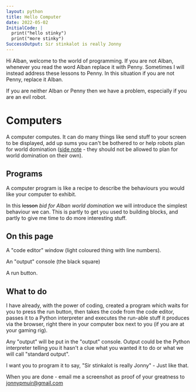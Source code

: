 ```yaml
---
layout: python
title: Hello Computer
date: 2022-05-02
InitialCode: |
  print("hello stinky")
  print("more stinky")
SuccessOutput: Sir stinkalot is really Jonny
---
```

Hi Alban, welcome to the world of programming. If you are not Alban, whenever you read the word Alban replace it with Penny. Sometimes I will instead address these lessons to Penny. In this situation if you are not Penny, replace it Alban.

If you are neither Alban or Penny then we have a problem, especially if you are an evil robot.

# Computers
A computer computes. It can do many things like send stuff to your screen to be displayed, add up sums you can't be bothered to or help robots plan for world domination ([side note](https://en.wikipedia.org/wiki/Three_Laws_of_Robotics) - they should not be allowed to plan for world domination on their own).

## Programs

A computer program is like a recipe to describe the behaviours you would like your computer to exhibit.

In this ~~lesson~~ _bid for Alban world domination_ we will introduce the simplest behaviour we can. This is partly to get you used to building blocks, and partly to give me time to do more interesting stuff.

## On this page

A "code editor" window (light coloured thing with line numbers). 

An "output" console (the black square)

A run button.

## What to do

I have already, with the power of coding, created a program which waits for you to press the run button, then takes the code from the code editor, passes it to a Python interpreter and executes the run-able stuff it produces via the browser, right there in your computer box next to you (if you are at your gaming rig). 

Any "output" will be put in the "output" console. Output could be the Python interpreter telling you it hasn't a clue what you wanted it to do or what we will call "standard output".

I want you to program it to say, "Sir stinkalot is really Jonny" - Just like that.

When you are done - email me a screenshot as proof of your greatness to jonnypmuir@gmail.com




